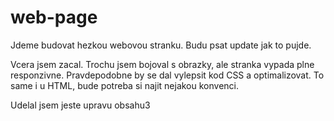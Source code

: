 # web-page
Jdeme budovat hezkou webovou stranku. Budu psat update jak to pujde.


Vcera jsem zacal. Trochu jsem bojoval s obrazky, ale stranka vypada plne responzivne. Pravdepodobne by se dal vylepsit kod CSS a optimalizovat. To same i u HTML, bude potreba si najit nejakou konvenci.

Udelal jsem jeste upravu obsahu3
